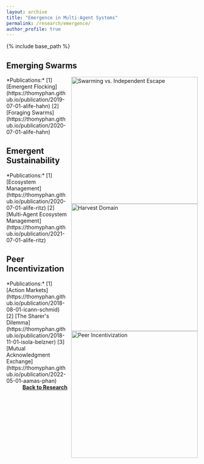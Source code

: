 ```yaml
---
layout: archive
title: "Emergence in Multi-Agent Systems"
permalink: /research/emergence/
author_profile: true
---
```


{% include base_path %}

## Emerging Swarms

<img src="https://thomyphan.github.io/images/research/emergent_swarms.gif" style="float:right; width:250pt;padding-left:10px;"  alt="Swarming vs. Independent Escape"/>
*Publications:*  
[1] [Emergent Flocking](https://thomyphan.github.io/publication/2019-07-01-alife-hahn)  
[2] [Foraging Swarms](https://thomyphan.github.io/publication/2020-07-01-alife-hahn)  

## Emergent Sustainability

<img src="https://thomyphan.github.io/images/research/harvest_domain.png" style="float:right; width:250pt;padding-left:10px;"  alt="Harvest Domain"/>
*Publications:*  
[1] [Ecosystem Management](https://thomyphan.github.io/publication/2020-07-01-alife-ritz)  
[2] [Multi-Agent Ecosystem Management](https://thomyphan.github.io/publication/2021-07-01-alife-ritz)  

## Peer Incentivization

<img src="https://thomyphan.github.io/images/research/peer_incentivization.png" style="float:right; width:250pt;padding-left:10px;"  alt="Peer Incentivization"/>
*Publications:*  
[1] [Action Markets](https://thomyphan.github.io/publication/2018-08-01-icann-schmid)  
[2] [The Sharer's Dilemma](https://thomyphan.github.io/publication/2018-11-01-isola-belzner)  
[3] [Mutual Acknowledgment Exchange](https://thomyphan.github.io/publication/2022-05-01-aamas-phan)  

<div style="float: right;">
    <a href="https://thomyphan.github.io/research/"><strong>Back to Research</strong></a>
</div>